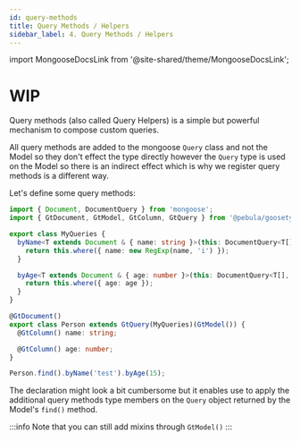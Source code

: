 ```yaml
---
id: query-methods
title: Query Methods / Helpers
sidebar_label: 4. Query Methods / Helpers
---
```

import MongooseDocsLink from '@site-shared/theme/MongooseDocsLink';

# WIP

<MongooseDocsLink type="schema" hash="query-helpers">Query methods</MongooseDocsLink> (also called Query Helpers) is a simple but powerful
mechanism to compose custom queries.  

All query methods are added to the mongoose `Query` class and not the Model so they don't effect the type directly
however the `Query` type is used on the Model so there is an indirect effect which is why we register query methods
is a different way.

Let's define some query methods:

```typescript
import { Document, DocumentQuery } from 'mongoose';
import { GtDocument, GtModel, GtColumn, GtQuery } from '@pebula/goosetyped';

export class MyQueries {
  byName<T extends Document & { name: string }>(this: DocumentQuery<T[], T, MyQueries> & MyQueries, name: string): DocumentQuery<T[], T, MyQueries> & MyQueries {
    return this.where({ name: new RegExp(name, 'i') });
  }

  byAge<T extends Document & { age: number }>(this: DocumentQuery<T[], T, MyQueries> & MyQueries, age: number): DocumentQuery<T[], T, MyQueries> & MyQueries {
    return this.where({ age: age });
  }
}
```

```typescript
@GtDocument()
export class Person extends GtQuery(MyQueries)(GtModel()) {
  @GtColumn() name: string;

  @GtColumn() age: number;
}
```

```typescript
Person.find().byName('test').byAge(15);
```

The declaration might look a bit cumbersome but it enables use to apply the additional query methods type members
on the `Query` object returned by the Model's `find()` method.

:::info
Note that you can still add mixins through `GtModel()`
:::
